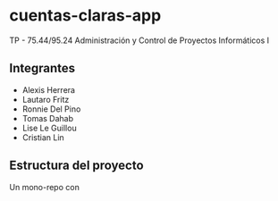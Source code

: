 # cuentas-claras-app
TP - 75.44/95.24 Administración y Control de Proyectos Informáticos I

## Integrantes
- Alexis Herrera
- Lautaro Fritz
- Ronnie Del Pino
- Tomas Dahab
- Lise Le Guillou
- Cristian Lin

## Estructura del proyecto
Un mono-repo con 